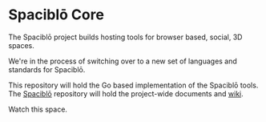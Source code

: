 # Spaciblō Core

The Spaciblō project builds hosting tools for browser based, social, 3D spaces. 

We're in the process of switching over to a new set of languages and standards for Spaciblō. 

This repository will hold the Go based implementation of the Spaciblō tools. The [Spaciblō](https://github.com/Spaciblo/spaciblo) repository will hold the project-wide documents and [wiki](https://github.com/Spaciblo/spaciblo/wiki). 

Watch this space.